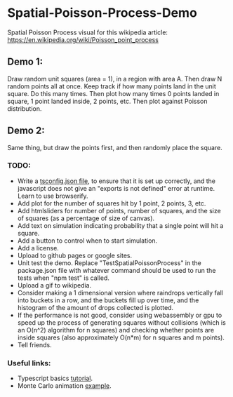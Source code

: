 # Spatial-Poisson-Process-Demo

Spatial Poisson Process visual for this wikipedia article:
https://en.wikipedia.org/wiki/Poisson_point_process

## Demo 1:
Draw random unit squares (area = 1), in a region with area A. Then draw N random points all at once. Keep track if how many points land in the unit square. Do this many times. Then plot how many times 0 points landed in square, 1 point landed inside, 2 points, etc. Then plot against Poisson distribution. 

## Demo 2:
Same thing, but draw the points first, and then randomly place the square.

### TODO:
- Write a [tsconfig.json file](https://stackoverflow.com/questions/43472778/typescript-exports-is-not-defined), to ensure that it is set up correctly, and the javascript does not give an "exports is not defined" error at runtime. Learn to use browserify.
- Add plot for the number of squares hit by 1 point, 2 points, 3, etc.
- Add htmlsliders for number of points, number of squares, and the size of squares (as a percentage of size of canvas).
- Add text on simulation indicating probability that a single point will hit a square.
- Add a button to control when to start simulation.
- Add a license.
- Upload to github pages  or google sites.
- Unit test the demo. Replace "TestSpatialPoissonProcess" in the package.json file with whatever command should be used to run the tests when "npm test" is called.
- Upload a gif to wikipedia.
- Consider making a 1 dimensional version where raindrops vertically fall into buckets in a row, and the buckets fill up over time, and the histogram of the amount of drops collected is plotted.
- If the performance is not good, consider using webassembly or gpu to speed up the process of generating squares without collisions (which is an O(n^2) algorithm for n squares) and checking whether points are inside squares (also approximately O(n*m) for n squares and m points).
- Tell friends.

### Useful links:
- Typescript basics [tutorial](https://www.typescriptlang.org/docs/handbook/typescript-in-5-minutes.html).
- Monte Carlo animation [example](https://codereview.stackexchange.com/questions/216614/monte-carlo-pi-animation?rq=1).

